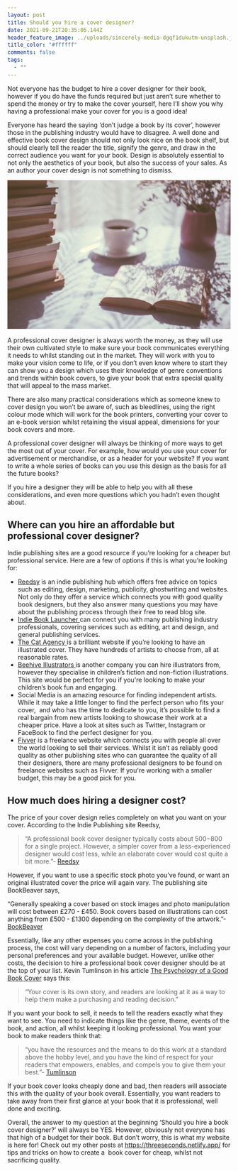 ```yaml
---
layout: post
title: Should you hire a cover designer?
date: 2021-09-21T20:35:05.144Z
header_feature_image: ../uploads/sincerely-media-dgqf1dukutm-unsplash.jpg
title_color: "#ffffff"
comments: false
tags:
  - ""
---
```

<!--StartFragment-->

Not everyone has the budget to hire a cover designer for their book, however if you do have the funds required but just aren’t sure whether to spend the money or try to make the cover yourself, here I’ll show you why having a professional make your cover for you is a good idea!

Everyone has heard the saying ‘don’t judge a book by its cover’, however those in the publishing industry would have to disagree. A well done and effective book cover design should not only look nice on the book shelf, but should clearly tell the reader the title, signify the genre, and draw in the correct audience you want for your book. Design is absolutely essential to not only the aesthetics of your book, but also the success of your sales. As an author your cover design is not something to dismiss.

![](../uploads/freestocks-ofadd5o8hpk-unsplash.jpg)

A professional cover designer is always worth the money, as they will use their own cultivated style to make sure your book communicates everything it needs to whilst standing out in the market. They will work with you to make your vision come to life, or if you don’t even know where to start they can show you a design which uses their knowledge of genre conventions and trends within book covers, to give your book that extra special quality that will appeal to the mass market.

There are also many practical considerations which as someone knew to cover design you won’t be aware of, such as bleedlines, using the right colour mode which will work for the book printers, converting your cover to an e-book version whilst retaining the visual appeal, dimensions for your book covers and more.

A professional cover designer will always be thinking of more ways to get the most out of your cover. For example, how would you use your cover for advertisement or merchandise, or as a header for your website? If you want to write a whole series of books can you use this design as the basis for all the future books?

If you hire a designer they will be able to help you with all these considerations, and even more questions which you hadn’t even thought about. 

## Where can you hire an affordable but professional cover designer?

Indie publishing sites are a good resource if you’re looking for a cheaper but professional service. Here are a few of options if this is what you’re looking for:

* [Reedsy](https://reedsy.com/design/book-designer) is an indie publishing hub which offers free advice on topics such as editing, design, marketing, publicity, ghostwriting and websites. Not only do they offer a service which connects you with good quality book designers, but they also answer many questions you may have about the publishing process through their free to read blog site.
* [Indie Book Launcher ](https://indiebooklauncher.com/)can connect you with many publishing industry professionals, covering services such as editing, art and design, and general publishing services.
* [The Cat Agency ](https://catagencyinc.com/)is a brilliant website if you’re looking to have an illustrated cover. They have hundreds of artists to choose from, all at reasonable rates.
* [Beehive Illustrators ](https://www.beehiveillustration.com/)is another company you can hire illustrators from, however they specialise in children’s fiction and non-fiction illustrations. This site would be perfect for you if you're looking to make your children’s book fun and engaging.
* Social Media is an amazing resource for finding independent artists. While it may take a little longer to find the perfect person who fits your cover,  and who has the time to dedicate to you, it’s possible to find a real bargain from new artists looking to showcase their work at a cheaper price. Have a look at sites such as Twitter, Instagram or FaceBook to find the perfect designer for you.
* [Fivver](https://www.fiverr.com/) is a freelance website which connects you with people all over the world looking to sell their services. Whilst it isn’t as reliably good quality as other publishing sites who can guarantee the quality of all their designers, there are many professional designers to be found on freelance websites such as Fivver. If you're working with a smaller budget, this may be a good pick for you.

## How much does hiring a designer cost?

The price of your cover design relies completely on what you want on your cover. According to the Indie Publishing site Reedsy, 

> “A professional book cover designer typically costs about $500-$800 for a single project. However, a simpler cover from a less-experienced designer would cost less, while an elaborate cover would cost quite a bit more.”- [Reedsy](https://reedsy.com/design/book-cover-design)

However, if you want to use a specific stock photo you’ve found, or want an original illustrated cover the price will again vary. The publishing site BookBeaver says,

“Generally speaking a cover based on stock images and photo manipulation will cost between £270 - £450. Book covers based on illustrations can cost anything from £500 - £1300 depending on the complexity of the artwork.”-[BookBeaver](https://www.bookbeaver.co.uk/blog/book-cover-design-costs)

Essentially, like any other expenses you come across in the publishing process, the cost will vary depending on a number of factors, including your personal preferences and your available budget. However, unlike other costs, the decision to hire a professional book cover designer should be at the top of your list. Kevin Tumlinson in his article [The Psychology of a Good Book Cover](https://www.draft2digital.com/blog/the-psychology-of-a-good-book-cover/) says this:

> “Your cover is its own story, and readers are looking at it as a way to help them make a purchasing and reading decision.”

If you want your book to sell, it needs to tell the readers exactly what they want to see. You need to indicate things like the genre, theme, events of the book, and action, all whilst keeping it looking professional. You want your book to make readers think that:

> “you have the resources and the means to do this work at a standard above the hobby level, and you have the kind of respect for your readers that empowers, enables, and compels you to give them your best.”- [Tumlinson](https://www.draft2digital.com/blog/the-psychology-of-a-good-book-cover/)

If your book cover looks cheaply done and bad, then readers will associate this with the quality of your book overall. Essentially, you want readers to take away from their first glance at your book that it is professional, well done and exciting.





Overall, the answer to my question at the beginning ‘Should you hire a book cover designer?’ will always be YES. However, obviously not everyone has that high of a budget for their book. But don’t worry, this is what my website is here for! Check out my other posts at <https://threeseconds.netlify.app/> for tips and tricks on how to create a  book cover for cheap, whilst not sacrificing quality.





<!--EndFragment-->